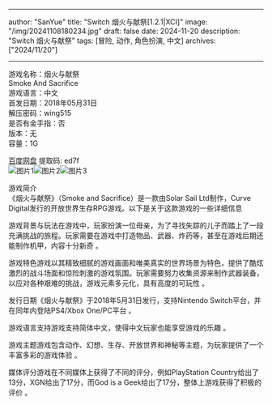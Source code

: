 
---
author: "SanYue"
title: "Switch 烟火与献祭[1.2.1|XCI]"
image: "/img/20241108180234.jpg"
draft: false
date: 2024-11-20
description: "Switch 烟火与献祭"
tags: [冒险, 动作, 角色扮演, 中文]
archives: ["2024/11/20"]

---

游戏名称：烟火与献祭   
Smoke And Sacrifice    
游戏语言：中文  
首发日期：2018年05月31日  
解压密码：wing515  
是否有金手指：否  
版本：无   
容量：1G

[百度网盘](https//pan.baidu.com/s/1SNDINCHgeDY9M3MTDL15wQ) 提取码: ed7f  
![图片1](/img/a7d377.jpg)![图片2](/img/433fa9.jpg)![图片3](/img/9d922e.jpg)  

游戏简介  
《烟火与献祭》（Smoke and Sacrifice）是一款由Solar Sail Ltd制作，Curve Digital发行的开放世界生存RPG游戏。以下是关于这款游戏的一些详细信息

游戏背景与玩法在游戏中，玩家扮演一位母亲，为了寻找失踪的儿子而踏上了一段充满挑战的旅程。玩家需要在游戏中打造物品、武器、炸药等，甚至在游戏后期还能制作机甲，内容十分新奇
。

游戏特色游戏以其精致细腻的游戏画面和唯美真实的世界场景为特色，提供了酷炫激烈的战斗场面和惊险刺激的游戏氛围。玩家需要努力收集资源来制作武器装备，以应对各种艰难的挑战，游戏元素多元化，具有高度的可玩性
。

发行日期《烟火与献祭》于2018年5月31日发行，支持Nintendo Switch平台，并在同年内登陆PS4/Xbox One/PC平台
。

游戏语言支持游戏支持简体中文，使得中文玩家也能享受游戏的乐趣
。

游戏主题游戏包含动作、幻想、生存、开放世界和神秘等主题，为玩家提供了一个丰富多彩的游戏体验
。

媒体评分游戏在不同媒体上获得了不同的评分，例如PlayStation Country给出了13分，XGN给出了17分，而God is a Geek给出了17分，整体上游戏获得了积极的评价
。
